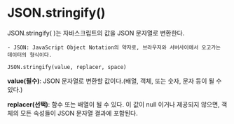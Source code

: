 # JSON.stringify()

JSON.stringify( )는 자바스크립트의 값을 JSON 문자열로 변환한다.

	- JSON: JavaScript Object Notation의 약자로, 브라우저와 서버사이에서 오고가는 데이터의 형식이다.



`JSON.stringify(value, replacer, space)`

**value(필수)**: JSON 문자열로 변환할 값이다.(배열, 객체, 또는 숫자, 문자 등이 될 수 있다.)

**replacer(선택)**: 함수 또는 배열이 될 수 있다. 이 값이 null 이거나 제공되지 않으면, 객체의 모든 속성들이 JSON 문자열 결과에 포함된다.